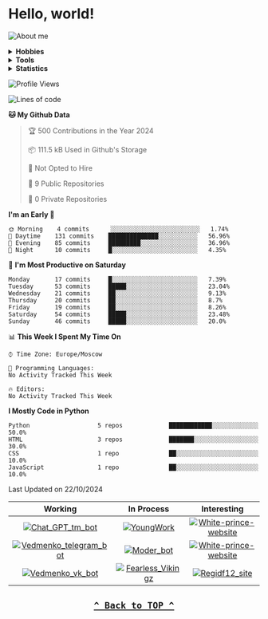 # Hello, world!

![About me](https://github.com/regidf12/regidf12/blob/master/assets/about.png?raw=true)

<details>
<summary><b>Hobbies</b></summary>

- `📚 Books`
    - 📕 Clean Code: A Handbook of Agile Software Craftsmanship.
    - 📗 Clean Architecture: A Craftsman's Guide to Software Structure and Design.
    - 📙 Clean Agile. Back to Basics.
- `🎵 music listening`
    - 🎛️ Twenty one pilots - stressed out
    - 🎧 Lil peep - star shopping
    - 🎤 Eminem - in your head
- `🏋️‍♂️ Sport`
    - 🏃 Running
    - 🤸‍♂️ Athleting
    - 🚴‍♀️ Cross fitting

</details>

<details>
<summary><b>Tools</b></summary>

![Python](https://img.shields.io/badge/-Python-ede65a?style=for-the-badge&logo=Python)&nbsp;
![Html](https://img.shields.io/badge/-HTML-FF7F50?style=for-the-badge&logo=HTML5)&nbsp;
![Css](https://img.shields.io/badge/-CSS-7B68EE?style=for-the-badge&logo=CSS3)&nbsp;
![Django](https://img.shields.io/badge/-Django-2E8B57?style=for-the-badge&logo=Django)\
![React](https://img.shields.io/badge/-React-4d9bb3?style=for-the-badge&logo=React)&nbsp;
![Aiogram](https://img.shields.io/badge/-aiogram-ed80c0?style=for-the-badge&logo=Telegram)&nbsp;
![JS](https://img.shields.io/badge/-JS-e8a26d?style=for-the-badge&logo=javascript)&nbsp;
![MySql](https://img.shields.io/badge/-SQLite3-808080?style=for-the-badge&logo=SQLite)\
![Markdown](https://img.shields.io/badge/-Markdown-C0C0C0?style=for-the-badge&logo=Markdown)&nbsp;
![PHP](https://img.shields.io/badge/-PHP-572270?style=for-the-badge&logo=PHP)&nbsp;
![Git](https://img.shields.io/badge/-Git-8bb56b?style=for-the-badge&logo=Git)&nbsp;
![GitHub](https://img.shields.io/badge/-GitHub-131313?style=for-the-badge&logo=GitHub)\
![Pycharm](https://img.shields.io/badge/-Pycharm-3CB371?style=for-the-badge&logo=Pycharm)&nbsp;
![VScode](https://img.shields.io/badge/-VSCode-2A84FE?style=for-the-badge&logo=VisualStudioCode)&nbsp;
![PostgreSQL](https://img.shields.io/badge/-PostgreSQL-AFEEEE?style=for-the-badge&logo=PostgreSQL)\
![Ubuntu](https://img.shields.io/badge/-Ubuntu-FFFFFF?style=for-the-badge&logo=Ubuntu)&nbsp;
![Docker](https://img.shields.io/badge/-Docker-2277a8?style=for-the-badge&logo=Docker)&nbsp;
![Pytest](https://img.shields.io/badge/-Pytest-db5e64?style=for-the-badge&logo=Pytest)&nbsp;
![Go](https://img.shields.io/badge/-Go-ffffff?style=for-the-badge&logo=Go)&nbsp;
</details>

<details>
<summary><b>Statistics</b></summary>

![regidf GitHub stats](https://github-readme-stats.vercel.app/api?username=regidf12&hide_border=true&show_icons=true&theme=react)
&nbsp;

![regidf GitHub Streak](https://streak-stats.demolab.com?user=regidf12&theme=react&hide_border=true&border_radius=10)
&nbsp;

[![regidf's LeetCode stats](https://leetcode-stats-six.vercel.app/api?username=regidf&theme=dark)](https://github.com/KnlnKS/leetcode-stats)

</details>

<!--START_SECTION:waka-->
![Profile Views](http://img.shields.io/badge/Profile%20Views-0-blue)

![Lines of code](https://img.shields.io/badge/From%20Hello%20World%20I%27ve%20Written-97747%20lines%20of%20code-blue)

**🐱 My Github Data** 

> 🏆 500 Contributions in the Year 2024
 > 
> 📦 111.5 kB Used in Github's Storage 
 > 
> 🚫 Not Opted to Hire
 > 
> 📜 9 Public Repositories 
 > 
> 🔑 0 Private Repositories  
 > 
**I'm an Early 🐤** 

```text
🌞 Morning    4 commits      ░░░░░░░░░░░░░░░░░░░░░░░░░   1.74% 
🌆 Daytime    131 commits    ██████████████░░░░░░░░░░░   56.96% 
🌃 Evening    85 commits     █████████░░░░░░░░░░░░░░░░   36.96% 
🌙 Night      10 commits     █░░░░░░░░░░░░░░░░░░░░░░░░   4.35%

```
📅 **I'm Most Productive on Saturday** 

```text
Monday       17 commits     █░░░░░░░░░░░░░░░░░░░░░░░░   7.39% 
Tuesday      53 commits     █████░░░░░░░░░░░░░░░░░░░░   23.04% 
Wednesday    21 commits     ██░░░░░░░░░░░░░░░░░░░░░░░   9.13% 
Thursday     20 commits     ██░░░░░░░░░░░░░░░░░░░░░░░   8.7% 
Friday       19 commits     ██░░░░░░░░░░░░░░░░░░░░░░░   8.26% 
Saturday     54 commits     █████░░░░░░░░░░░░░░░░░░░░   23.48% 
Sunday       46 commits     █████░░░░░░░░░░░░░░░░░░░░   20.0%

```


📊 **This Week I Spent My Time On** 

```text
⌚︎ Time Zone: Europe/Moscow

💬 Programming Languages: 
No Activity Tracked This Week

🔥 Editors: 
No Activity Tracked This Week

```

**I Mostly Code in Python** 

```text
Python                   5 repos             ████████████░░░░░░░░░░░░░   50.0% 
HTML                     3 repos             ███████░░░░░░░░░░░░░░░░░░   30.0% 
CSS                      1 repo              ██░░░░░░░░░░░░░░░░░░░░░░░   10.0% 
JavaScript               1 repo              ██░░░░░░░░░░░░░░░░░░░░░░░   10.0%

```



 Last Updated on 22/10/2024
<!--END_SECTION:waka-->

 Working | In Process | Interesting 
:-------:|:----------:|:-----------:
<a href="https://github.com/regidf12/Chat_GPT_tm_bot"><img title="Chat_GPT_tm_bot" src="https://github-readme-stats.vercel.app/api/pin/?username=regidf12&repo=Chat_GPT_tm_bot&theme=react"></a>|<a href="https://github.com/Dark-hub-org/YoungWork"><img title="YoungWork" src="https://github-readme-stats.vercel.app/api/pin/?username=Dark-hub-org&repo=YoungWork&theme=react"></a>|<a href="https://github.com/regidf12/White-prince-website"><img title="White-prince-website" src="https://github-readme-stats.vercel.app/api/pin/?username=regidf12&repo=White-prince-website&theme=react"></a>
<a href="https://github.com/regidf12/Vedmenko_telegram_bot"><img title="Vedmenko_telegram_bot" src="https://github-readme-stats.vercel.app/api/pin/?username=regidf12&repo=Vedmenko_telegram_bot&theme=react"></a>|<a href="https://github.com/regidf12/Moder_bot"><img title="Moder_bot" src="https://github-readme-stats.vercel.app/api/pin/?username=regidf12&repo=Moder_bot&theme=react"></a>|<a href="https://github.com/regidf12/regidf12"><img title="White-prince-website" src="https://github-readme-stats.vercel.app/api/pin/?username=regidf12&repo=regidf12&theme=react"></a>
<a href="https://github.com/regidf12/Vedmenko_vk_bot"><img title="Vedmenko_vk_bot" src="https://github-readme-stats.vercel.app/api/pin/?username=regidf12&repo=Vedmenko_vk_bot&theme=react"></a>|<a href="https://github.com/regidf12/Fearless_Vikingz"><img title="Fearless_Vikingz" src="https://github-readme-stats.vercel.app/api/pin/?username=regidf12&repo=Fearless_Vikingz&theme=react"></a>|<a href="https://github.com/regidf12/regidf12.github.io"><img title="Regidf12_site" src="https://github-readme-stats.vercel.app/api/pin/?username=regidf12&repo=regidf12.github.io&theme=react">

<h2 align="center">

**[`^ Back to TOP ^`](#)**

</h2>
